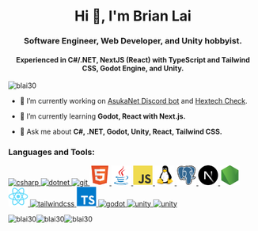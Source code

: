 <h1 align="center">Hi 👋, I'm Brian Lai</h1>
<h3 align="center">Software Engineer, Web Developer, and Unity hobbyist.</h3>
<h4 align="center">Experienced in C#/.NET, NextJS (React) with TypeScript and Tailwind CSS, Godot Engine, and Unity.</h3>

<p align="left">
  <img src="https://komarev.com/ghpvc/?username=blai30&label=Profile%20views&color=0e75b6&style=flat" alt="blai30" />
</p>

- 🔭 I’m currently working on [AsukaNet Discord bot](https://github.com/blai30/AsukaNet) and [Hextech Check](https://github.com/blai30/hextech-check).

- 🌱 I’m currently learning **Godot, React with Next.js.**

- 💬 Ask me about **C#, .NET, Godot, Unity, React, Tailwind CSS.**

<h3 align="left">Languages and Tools:</h3>
<p align="left">
  <a href="https://www.w3schools.com/cs/" target="_blank">
    <img src="https://upload.wikimedia.org/wikipedia/commons/d/d2/C_Sharp_Logo_2023.svg" alt="csharp" width="40" height="40" />
  </a>
  <a href="https://dotnet.microsoft.com/" target="_blank">
    <img src="https://raw.githubusercontent.com/dotnet/brand/main/logo/dotnet-logo.svg" alt="dotnet" width="40" height="40" />
  </a>
  <a href="https://git-scm.com/" target="_blank">
    <img src="https://www.vectorlogo.zone/logos/git-scm/git-scm-icon.svg" alt="git" width="40" height="40" />
  </a>
  <a href="https://www.w3.org/html/" target="_blank">
    <img src="https://raw.githubusercontent.com/devicons/devicon/master/icons/html5/html5-original.svg" alt="html5" width="40" height="40" />
  </a>
  <a href="https://www.java.com" target="_blank">
    <img src="https://raw.githubusercontent.com/devicons/devicon/master/icons/java/java-original.svg" alt="java" width="40" height="40" />
  </a>
  <a href="https://developer.mozilla.org/en-US/docs/Web/JavaScript" target="_blank">
    <img src="https://raw.githubusercontent.com/devicons/devicon/master/icons/javascript/javascript-original.svg" alt="javascript" width="40" height="40" />
  </a>
  <a href="https://www.linux.org/" target="_blank">
    <img src="https://raw.githubusercontent.com/devicons/devicon/master/icons/linux/linux-original.svg" alt="linux" width="40" height="40" />
  </a>
  <a href="https://www.postgresql.org/" target="_blank">
    <img src="https://raw.githubusercontent.com/devicons/devicon/master/icons/postgresql/postgresql-original.svg" alt="postgres" width="40" height="40" />
  </a>
  <a href="https://nextjs.org/" target="_blank">
    <img src="https://raw.githubusercontent.com/devicons/devicon/master/icons/nextjs/nextjs-original.svg" alt="nextjs" width="40" height="40" />
  </a>
  <a href="https://nodejs.org" target="_blank">
    <img src="https://raw.githubusercontent.com/devicons/devicon/master/icons/nodejs/nodejs-original.svg" alt="nodejs" width="40" height="40" />
  </a>
  <a href="https://reactjs.org/" target="_blank">
    <img src="https://raw.githubusercontent.com/devicons/devicon/master/icons/react/react-original.svg" alt="react" width="40" height="40" />
  </a>
  <a href="https://tailwindcss.com/" target="_blank">
    <img src="https://tailwindcss.com/_next/static/media/tailwindcss-mark.3c5441fc7a190fb1800d4a5c7f07ba4b1345a9c8.svg" alt="tailwindcss" width="40" height="40" />
  </a>
  <a href="https://www.typescriptlang.org/" target="_blank">
    <img src="https://raw.githubusercontent.com/devicons/devicon/master/icons/typescript/typescript-original.svg" alt="typescript" width="40" height="40" />
  </a>
  <a href="https://godotengine.org/" target="_blank">
    <img src="https://godotengine.org/assets/press/icon_color.png" alt="godot" width="40" height="40" />
  </a>
  <a href="https://unity.com/#gh-light-mode-only" target="_blank">
    <img src="https://raw.githubusercontent.com/blai30/blai30.github.io/master/public/logos/unity-positive.svg" alt="unity" width="40" height="40" />
  </a>
  <a href="https://unity.com/#gh-dark-mode-only" target="_blank">
    <img src="https://raw.githubusercontent.com/blai30/blai30.github.io/master/public/logos/unity-negative.svg" alt="unity" width="40" height="40" />
  </a>
</p>

<img align="left" src="https://github-readme-stats.vercel.app/api/top-langs?username=blai30&show_icons=true&locale=en&layout=compact&theme=dark" alt="blai30" />
<img align="left" src="https://github-readme-stats.vercel.app/api?username=blai30&show_icons=true&locale=en&theme=dark" alt="blai30" />
<img align="left" src="https://github-readme-streak-stats.herokuapp.com/?user=blai30&theme=dark" alt="blai30" />
